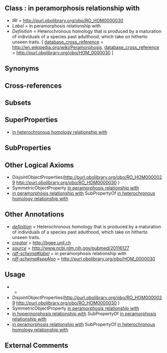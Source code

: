 
## Class : in peramorphosis relationship with

 * *IRI* = http://purl.obolibrary.org/obo/RO_HOM0000030
 * *Label* = in peramorphosis relationship with
 * *Definition* = Heterochronous homology that is produced by a maturation of individuals of a species past adulthood, which take on hitherto unseen traits. [ [database_cross_reference](../../ef/oboInOwl#hasDbXref.md) = http://en.wikipedia.org/wiki/Peramorphosis, [database_cross_reference](../../ef/oboInOwl#hasDbXref.md) = http://purl.obolibrary.org/obo/HOM_0000030 ]

## Synonyms


## Cross-references


## Subsets


## SuperProperties

 * [in heterochronous homology relationship with](../../RO/28/RO_HOM0000028.md)

## SubProperties


## Other Logical Axioms

 * DisjointObjectProperties(<http://purl.obolibrary.org/obo/RO_HOM0000029> <http://purl.obolibrary.org/obo/RO_HOM0000030> )
 * SymmetricObjectProperty [in peramorphosis relationship with](../../RO/30/RO_HOM0000030.md)
 * [in peramorphosis relationship with](../../RO/30/RO_HOM0000030.md) SubPropertyOf [in heterochronous homology relationship with](../../RO/28/RO_HOM0000028.md)

## Other Annotations

 * *[definition](../../IAO/15/IAO_0000115.md)* = Heterochronous homology that is produced by a maturation of individuals of a species past adulthood, which take on hitherto unseen traits.
 * *[creator](../../or/creator.md)* = http://bgee.unil.ch
 * *[source](../../ce/source.md)* = http://www.ncbi.nlm.nih.gov/pubmed/20116127
 * *[rdf-schema#label](../../el/rdf-schema#label.md)* = in peramorphosis relationship with
 * *[rdf-schema#seeAlso](../../so/rdf-schema#seeAlso.md)* = http://purl.obolibrary.org/obo/HOM_0000030

## Usage

 * -
 * DisjointObjectProperties(<http://purl.obolibrary.org/obo/RO_HOM0000029> <http://purl.obolibrary.org/obo/RO_HOM0000030> )
 * SymmetricObjectProperty [in peramorphosis relationship with](../../RO/30/RO_HOM0000030.md)
 * [in hypermorphosis relationship with](../../RO/52/RO_HOM0000052.md) SubPropertyOf [in peramorphosis relationship with](../../RO/30/RO_HOM0000030.md)
 * [in peramorphosis relationship with](../../RO/30/RO_HOM0000030.md) SubPropertyOf [in heterochronous homology relationship with](../../RO/28/RO_HOM0000028.md)

## External Comments

